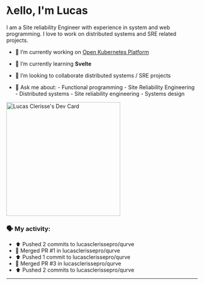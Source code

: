 # λello, I'm Lucas

I am a Site reliability Engineer with experience in system and web programming. I love to work on distributed systems and SRE related projects.

- 🔭 I’m currently working on [Open Kubernetes Platform](https://github.com/open-kubernetes-platform/okp)
- 🌱 I’m currently learning **Svelte**
- 👯 I’m looking to collaborate distributed systems / SRE projects

- 💬 Ask me about:
      - Functional programming
      - Site Reliability Engineering
      - Distributed systems
      - Site reliability engineering
      - Systems design

<a href="https://app.daily.dev/lucasclerissepr"><img src="https://api.daily.dev/devcards/325402480c4f457f961748160e6bf6eb.png?r=29p" width="300" alt="Lucas Clerisse's Dev Card"/></a>

### 🗣 My activity:

* ⬆️ Pushed 2 commits to lucasclerissepro/qurve
* 🎉 Merged PR #1 in lucasclerissepro/qurve
* ⬆️ Pushed 1 commit to lucasclerissepro/qurve
* 🎉 Merged PR #3 in lucasclerissepro/qurve
* ⬆️ Pushed 2 commits to lucasclerissepro/qurve
---
